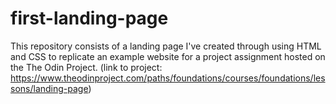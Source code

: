 # first-landing-page
This repository consists of a landing page I've created through using HTML and CSS to replicate an example website for a project assignment hosted on the The Odin Project. (link to project: https://www.theodinproject.com/paths/foundations/courses/foundations/lessons/landing-page)
